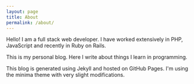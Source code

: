```yaml
---
layout: page
title: About
permalink: /about/
---
```


Hello! I am a full stack web developer. I have worked extensively in PHP, JavaScript and recently in Ruby on Rails. 

This is my personal blog. Here I write about things I learn in programming.

This blog is generated using Jekyll and hosted on GitHub Pages. I'm using the minima theme with very slight modifications.
